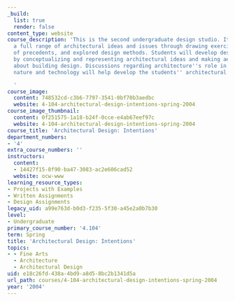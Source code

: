 ```yaml
---
_build:
  list: true
  render: false
content_type: website
course_description: 'This is the second undergraduate design studio. It introduces
  a full range of architectural ideas and issues through drawing exercises, analyses
  of precedents, and explored design methods. Students will develop design skills
  by conceptualizing and representing architectural ideas and making aesthetic judgments
  about building design. Discussions regarding architecture''s role in mediating culture,
  nature and technology will help develop the students'' architectural vocabulary.

  '
course_image:
  content: 748532cd-c3b6-7797-3541-0bf70b3aedbc
  website: 4-104-architectural-design-intentions-spring-2004
course_image_thumbnail:
  content: 0f251575-1a18-b24f-0cce-e4ab67eef97c
  website: 4-104-architectural-design-intentions-spring-2004
course_title: 'Architectural Design: Intentions'
department_numbers:
- '4'
extra_course_numbers: ''
instructors:
  content:
  - 14427f15-8f90-ba47-3083-ac2e606cad52
  website: ocw-www
learning_resource_types:
- Projects with Examples
- Written Assignments
- Design Assignments
legacy_uid: a99e763d-b0d3-f235-5f30-a45e2a0b7b30
level:
- Undergraduate
primary_course_number: '4.104'
term: Spring
title: 'Architectural Design: Intentions'
topics:
- - Fine Arts
  - Architecture
  - Architectural Design
uid: e18c26fd-438a-4bd9-a8d5-8bc2b1341d5a
url_path: courses/4-104-architectural-design-intentions-spring-2004
year: '2004'
---
```

